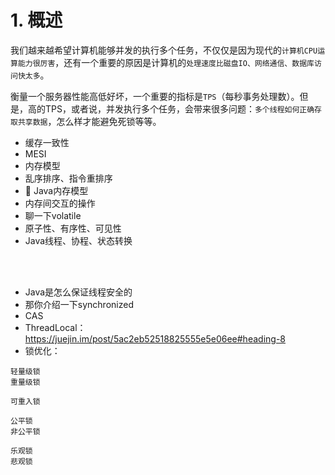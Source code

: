 # 1. 概述

我们越来越希望计算机能够并发的执行多个任务，不仅仅是因为现代的`计算机CPU运算能力很厉害`，还有一个重要的原因是计算机的`处理速度比磁盘IO、网络通信、数据库访问快太多`。

衡量一个服务器性能高低好坏，一个重要的指标是`TPS`（每秒事务处理数）。但是，高的TPS，或者说，并发执行多个任务，会带来很多问题：`多个线程如何正确存取共享数据`，怎么样才能避免死锁等等。

- 缓存一致性
- MESI
- 内存模型
- 乱序排序、指令重排序
- 🤚 Java内存模型
- 内存间交互的操作
- 聊一下volatile
- 原子性、有序性、可见性
- Java线程、协程、状态转换

<br><br>

- Java是怎么保证线程安全的
- 那你介绍一下synchronized
- CAS
- ThreadLocal：<https://juejin.im/post/5ac2eb52518825555e5e06ee#heading-8>
- 锁优化：

```
轻量级锁
重量级锁

可重入锁

公平锁
非公平锁

乐观锁
悲观锁
```